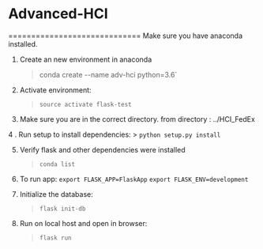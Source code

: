 # Advanced-HCI
=============================
Make sure you have anaconda installed.

1. Create an new environment in anaconda 
    > conda create --name adv-hci python=3.6`

2. Activate environment:
    > `source activate flask-test`

3. Make sure you are in the correct directory.
from directory : ../HCI_FedEx

4 . Run setup to install dependencies: 
    > `python setup.py install`

5. Verify flask and other dependencies were installed
    > `conda list`

6. To run app: 
    `export FLASK_APP=FlaskApp`
    `export FLASK_ENV=development`

7. Initialize the database:
    > `flask init-db`

8. Run on local host and open in browser:
    > `flask run`